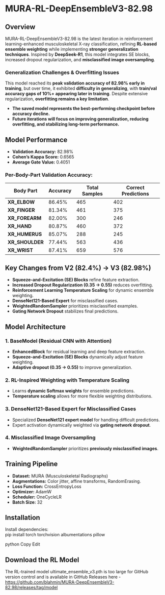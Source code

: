 # MURA-RL-DeepEnsembleV3-82.98

## Overview  
MURA-RL-DeepEnsembleV3-82.98 is the latest iteration in reinforcement learning-enhanced musculoskeletal X-ray classification, refining **RL-based ensemble weighting** while implementing **stronger generalization techniques**. Inspired by **DeepSeek-R1**, this model integrates SE blocks, increased dropout regularization, and **misclassified image oversampling**.  

### **Generalization Challenges & Overfitting Issues**  
This model reached its **peak validation accuracy of 82.98% early in training**, but over time, it exhibited **difficulty in generalizing**, with **train/val accuracy gaps of 10%+ appearing later in training**. Despite extensive regularization, **overfitting remains a key limitation**.  
- **The saved model represents the best-performing checkpoint before accuracy decline.**  
- **Future iterations will focus on improving generalization, reducing overfitting, and stabilizing long-term performance.**  

## Model Performance  
- **Validation Accuracy:** 82.98%  
- **Cohen’s Kappa Score:** 0.6565  
- **Average Gate Value:** 0.4051  

### **Per-Body-Part Validation Accuracy:**  
| Body Part  | Accuracy | Total Samples | Correct Predictions |
|------------|----------|---------------|---------------------|
| **XR_ELBOW**  | 86.45% | 465 | 402 |
| **XR_FINGER** | 81.34% | 461 | 375 |
| **XR_FOREARM** | 82.00% | 300 | 246 |
| **XR_HAND** | 80.87% | 460 | 372 |
| **XR_HUMERUS** | 85.07% | 288 | 245 |
| **XR_SHOULDER** | 77.44% | 563 | 436 |
| **XR_WRIST** | 87.41% | 659 | 576 |

## Key Changes from **V2 (82.4%)** → **V3 (82.98%)**
- **Squeeze-and-Excitation (SE) Blocks** refine feature extraction.  
- **Increased Dropout Regularization (0.35 → 0.55)** reduces overfitting.  
- **Reinforcement Learning Temperature Scaling** for dynamic ensemble weighting.  
- **DenseNet121-Based Expert** for misclassified cases.  
- **WeightedRandomSampler** prioritizes misclassified examples.  
- **Gating Network Dropout** stabilizes final predictions.  

## Model Architecture  
### **1. BaseModel (Residual CNN with Attention)**
- **EnhancedBlock** for residual learning and deep feature extraction.  
- **Squeeze-and-Excitation (SE) Blocks** dynamically adjust feature weighting.  
- **Adaptive dropout (0.35 → 0.55)** to improve generalization.  

### **2. RL-Inspired Weighting with Temperature Scaling**
- Learns **dynamic Softmax weights** for ensemble predictions.  
- **Temperature scaling** allows for more flexible weighting distributions.  

### **3. DenseNet121-Based Expert for Misclassified Cases**
- Specialized **DenseNet121 expert model** for handling difficult predictions.  
- Expert activation dynamically weighted via **gating network dropout**.  

### **4. Misclassified Image Oversampling**
- **WeightedRandomSampler** prioritizes **previously misclassified images**.  

## Training Pipeline  
- **Dataset:** MURA (Musculoskeletal Radiographs)  
- **Augmentations:** Color jitter, affine transforms, RandomErasing.  
- **Loss Function:** CrossEntropyLoss  
- **Optimizer:** AdamW  
- **Scheduler:** OneCycleLR  
- **Batch Size:** 32  

## Installation  
Install dependencies:  
pip install torch torchvision albumentations pillow

python
Copy
Edit

## Download the RL Model
The RL-trained model ultimate_ensemble_v3.pth is too large for GitHub version control and is available in GitHub Releases here - https://github.com/blahmin/MURA-DeepEnsembleV3-82.98/releases/tag/model
